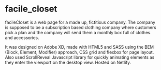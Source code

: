# facile_closet

facileCloset is a web page for a made up, fictitious company. The company is supposed to be a subscription based clothing company where customers pick a plan and the company will send them a monthly box full of clothes and accessories. 

It was designed on Adobe XD, made with HTML5 and SASS using the BEM (Block, Element, Modifier) approach, CSS grid and flexbox for page layout. Also used ScrollReveal Javascript library for quickly animating elements as they enter the viewport on the desktop view. Hosted on Netlify.
